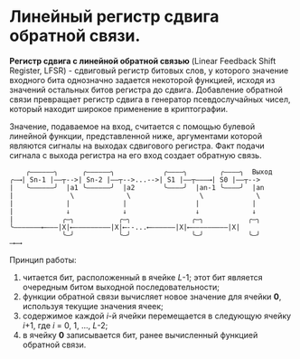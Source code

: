 # Линейный регистр сдвига обратной связи. 

**Регистр сдвига с линейной обратной связью** (Linear Feedback Shift Register, LFSR) - сдвиговый регистр битовых слов, у которого значение входного бита однозначно задается некоторой функцией, исходя из значений остальных битов регистра до сдвига.
Добавление обратной связи превращает регистр сдвига в генератор псевдослучайных чисел, который находит широкое применение в криптографии.

Значение, подаваемое на вход, считается с помощью булевой линейной функции, представленной ниже, аргументами которой являются сигналы на выходах сдвигового регистра. Факт подачи сигнала с выхода регистра на его вход создает обратную связь.
```
    ╭——————╮      ╭——————╮            ╭————╮        ╭————╮  Выход
╭—⟶| Sn-1 |——┬-->| Sn-2 |——┬-->...-->| S1 |——┬———⟶| S0 |——┬-->
|   ╰——————╯  |a1 ╰——————╯  |a2       ╰————╯  |an-1 ╰————╯  |an
|              \             \                 \             \
|             |             |                 |             |
|             ↓             ↓                 ↓             ↓
|            ╭—╮           ╭—╮               ╭—╮           ╭—╮
╰———————⟵———|X|⟵—————————|X|⟵--...⟵——————|X|⟵—————————|X|
             ╰—╯           ╰—╯               ╰—╯           ╰—╯
—⟵⟶
```
Принцип работы:
1. читается бит, расположенный в ячейке *L*-1; этот бит является очередным битом выходной последовательности;
2. функции обратной связи вычисляет новое значение для ячейки **0**, используя текущие значения ячеек;
3. содержимое каждой *i*-й ячейки перемещается в следующую ячейку *i*+1, где *i* = 0, 1, ..., *L*-2;
4. в ячейку **0** записывается бит, ранее вычисленный функцией обратной связи.